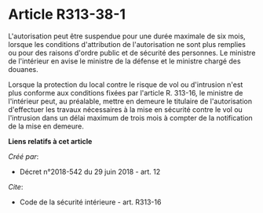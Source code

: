 # Article R313-38-1

L'autorisation peut être suspendue pour une durée maximale de six mois, lorsque les conditions d'attribution de
l'autorisation ne sont plus remplies ou pour des raisons d'ordre public et de sécurité des personnes. Le ministre de
l'intérieur en avise le ministre de la défense et le ministre chargé des douanes. 

Lorsque la protection du local contre le risque de vol ou d'intrusion n'est plus conforme aux conditions fixées par l'article
R. 313-16, le ministre de l'intérieur peut, au préalable, mettre en demeure le titulaire de l'autorisation d'effectuer les
travaux nécessaires à la mise en sécurité contre le vol ou l'intrusion dans un délai maximum de trois mois à compter de la
notification de la mise en demeure.

**Liens relatifs à cet article**

_Créé par_:

  - Décret n°2018-542 du 29 juin 2018 - art. 12

_Cite_:

  - Code de la sécurité intérieure - art. R313-16
